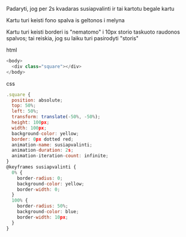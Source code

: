 Padaryti, jog per 2s kvadaras susiapvalinti ir tai kartotu begale kartu

Kartu turi keisti fono spalva is geltonos i melyna

Kartu turi keisti borderi is "nematomo" i 10px storio taskuoto raudonos spalvos; tai reiskia, jog su laiku turi pasirodyti "storis"

html

```js
<body>
  <div class="square"></div>
</body>
```

css

```js
.square {
  position: absolute;
  top: 50%;
  left: 50%;
  transform: translate(-50%, -50%);
  height: 100px;
  width: 100px;
  background-color: yellow;
  border: 0px dotted red;
  animation-name: susiapvalinti;
  animation-duration: 2s;
  animation-iteration-count: infinite;
}
@keyframes susiapvalinti {
  0% {
    border-radius: 0;
    background-color: yellow;
    border-width: 0;
  }
  100% {
    border-radius: 50%;
    background-color: blue;
    border-width: 10px;
  }
}
```
